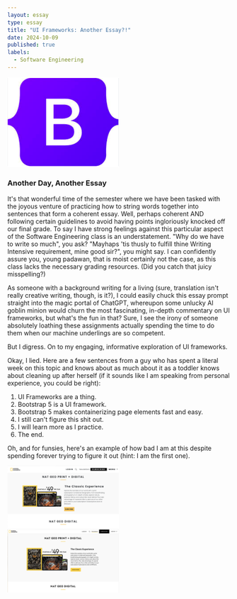 ```yaml
---
layout: essay
type: essay
title: "UI Frameworks: Another Essay?!"
date: 2024-10-09
published: true
labels:
  - Software Engineering
---
```

<img src="../img/bootstrap5.png" width="50%">

### Another Day, Another Essay

It's that wonderful time of the semester where we have been tasked with the joyous venture of practicing how to string words together into sentences that form a coherent essay. Well, perhaps coherent AND following certain guidelines to avoid having points ingloriously knocked off our final grade. To say I have strong feelings against this particular aspect of the Software Engineering class is an understatement. "Why do we have to write so much", you ask? "Mayhaps 'tis thusly to fulfill thine Writing Intensive requirement, mine good sir?", you might say. I can confidently assure you, young padawan, that is moist certainly not the case, as this class lacks the necessary grading resources. (Did you catch that juicy misspelling?)

As someone with a background writing for a living (sure, translation isn't really creative writing, though, is it?), I could easily chuck this essay prompt straight into the magic portal of ChatGPT, whereupon some unlucky AI goblin minion would churn the most fascinating, in-depth commentary on UI frameworks, but what's the fun in that? Sure, I see the irony of someone absolutely loathing these assignments actually spending the time to do them when our machine underlings are so competent.

But I digress. On to my engaging, informative exploration of UI frameworks.

Okay, I lied. Here are a few sentences from a guy who has spent a literal week on this topic and knows about as much about it as a toddler knows about cleaning up after herself (if it sounds like I am speaking from personal experience, you could be right):

1. UI Frameworks are a thing.
2. Bootstrap 5 is a UI framework.
3. Bootstrap 5 makes containerizing page elements fast and easy.
4. I still can't figure this shit out.
5. I will learn more as I practice.
6. The end.

Oh, and for funsies, here's an example of how bad I am at this despite spending forever trying to figure it out (hint: I am the first one).

<img src="../img/NatGeo_mine.png" width="50%">
<img src="../img/NatGeo_OG.png" width="50%">


